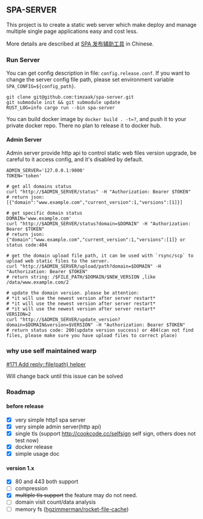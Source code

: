 ## SPA-SERVER
This project is to create a static web server which make deploy and manage multiple single page applications easy and cost less.

More details are described at [SPA 发布辅助工具](https://github.com/timzaak/blog/issues/80) in Chinese.


### Run Server
You can get config description in file: `config.release.conf`. If you want to change the server config file path, 
please set environment variable `SPA_CONFIG=${config_path}`.

```shell
git clone git@github.com:timzaak/spa-server.git
git submodule init && git submodule update
RUST_LOG=info cargo run --bin spa-server 
```

You can build docker image by `docker build . -t=?`, and push it to your private docker repo. There no plan to release it to docker hub.

#### Admin Server
Admin server provide http api to control static web files version upgrade, be careful to it access config, and it's disabled by default.
```shell
ADMIN_SERVER='127.0.0.1:9000' 
TOKEN='token'

# get all domains status
curl "http://$ADMIN_SERVER/status" -H "Authorization: Bearer $TOKEN"
# return json: [{"domain":"www.example.com","current_version":1,"versions":[1]}]

# get specific domain status
DOMAIN='www.example.com'
curl "http://$ADMIN_SERVER/status?domain=$DOMAIN" -H "Authorization: Bearer $TOKEN"
# return json: {"domain":"www.example.com","current_version":1,"versions":[1]} or status code:404

# get the domain upload file path, it can be used with `rsync/scp` to upload web static files to the server.
curl "http://$ADMIN_SERVER/upload/path?domain=$DOMAIN" -H "Authorization: Bearer $TOKEN"
# return string: /$FILE_PATH/$DOMAIN/$NEW_VERSION ,like /data/www.example.com/2

# update the domain version. please be attention:
# *it will use the newest version after server restart*
# *it will use the newest version after server restart*
# *it will use the newest version after server restart*
VERSION=2
curl "http://$ADMIN_SERVER/update_version?domain=$DOMAIN&version=$VERSION" -H "Authorization: Bearer $TOKEN"
# return status code: 200(update version success) or 404(can not find files, please make sure you have upload files to correct place)
```

### why use self maintained warp
[#171 Add reply::file(path) helper](https://github.com/seanmonstar/warp/issues/171)

Will change back until this issue can be solved

### Roadmap 
#### before release
- [x] very simple http1 spa server
- [x] very simple admin server(http api)
- [x] single tls (support http://cookcode.cc/selfsign self sign, others does not test now)
- [x] docker release
- [x] simple usage doc

#### version 1.x
- [x] 80 and 443 both support
- [ ] compression
- [x] ~~multiple tls support~~ the feature may do not need.
- [ ] domain visit count/data analysis
- [ ] memory fs ([hgzimmerman/rocket-file-cache](https://github.com/hgzimmerman/rocket-file-cache))
